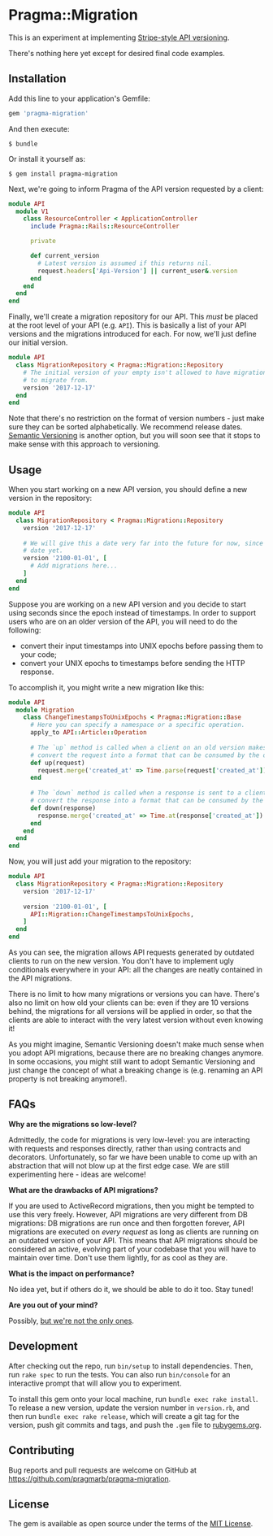# Pragma::Migration

This is an experiment at implementing [Stripe-style API versioning](https://stripe.com/blog/api-versioning).

There's nothing here yet except for desired final code examples.

## Installation

Add this line to your application's Gemfile:

```ruby
gem 'pragma-migration'
```

And then execute:

    $ bundle

Or install it yourself as:

    $ gem install pragma-migration

Next, we're going to inform Pragma of the API version requested by a client:

```ruby
module API
  module V1
    class ResourceController < ApplicationController
      include Pragma::Rails::ResourceController

      private

      def current_version
        # Latest version is assumed if this returns nil.
        request.headers['Api-Version'] || current_user&.version
      end
    end
  end
end
```

Finally, we'll create a migration repository for our API. This _must_ be placed at the root level
of your API (e.g. `API`). This is basically a list of your API versions and the migrations 
introduced for each. For now, we'll just define our initial version.

```ruby
module API
  class MigrationRepository < Pragma::Migration::Repository
    # The initial version of your empty isn't allowed to have migrations, because there is nothing
    # to migrate from.
    version '2017-12-17'
  end
end
```

Note that there's no restriction on the format of version numbers - just make sure they can be 
sorted alphabetically. We recommend release dates. [Semantic Versioning](https://semver.org/) is 
another option, but you will soon see that it stops to make sense with this approach to versioning. 

## Usage

When you start working on a new API version, you should define a new version in the repository:

```ruby
module API
  class MigrationRepository < Pragma::Migration::Repository
    version '2017-12-17'
    
    # We will give this a date very far into the future for now, since we don't know the release
    # date yet. 
    version '2100-01-01', [
      # Add migrations here...
    ]
  end
end
```

Suppose you are working on a new API version and you decide to start using seconds since the epoch 
instead of timestamps. In order to support users who are on an older version of the API, you will
need to do the following:

- convert their input timestamps into UNIX epochs before passing them to your code;
- convert your UNIX epochs to timestamps before sending the HTTP response.

To accomplish it, you might write a new migration like this:

```ruby
module API
  module Migration
    class ChangeTimestampsToUnixEpochs < Pragma::Migration::Base
      # Here you can specify a namespace or a specific operation.
      apply_to API::Article::Operation
      
      # The `up` method is called when a client on an old version makes a request, and should
      # convert the request into a format that can be consumed by the operation.
      def up(request)
        request.merge('created_at' => Time.parse(request['created_at']).to_i)
      end
      
      # The `down` method is called when a response is sent to a client on an old version, and
      # convert the response into a format that can be consumed by the client.
      def down(response)
        response.merge('created_at' => Time.at(response['created_at']).iso8601)
      end
    end
  end
end
```

Now, you will just add your migration to the repository:

```ruby
module API
  class MigrationRepository < Pragma::Migration::Repository
    version '2017-12-17'
    
    version '2100-01-01', [
      API::Migration::ChangeTimestampsToUnixEpochs,
    ]
  end
end
```

As you can see, the migration allows API requests generated by outdated clients to run on the new
version. You don't have to implement ugly conditionals everywhere in your API: all the changes are
neatly contained in the API migrations.

There is no limit to how many migrations or versions you can have. There's also no limit on how old 
your clients can be: even if they are 10 versions behind, the migrations for all versions will be 
applied in order, so that the clients are able to interact with the very latest version without even 
knowing it!

As you might imagine, Semantic Versioning doesn't make much sense when you adopt API migrations,
because there are no breaking changes anymore. In some occasions, you might still want to adopt
Semantic Versioning and just change the concept of what a breaking change is (e.g. renaming an
API property is not breaking anymore!).

## FAQs

**Why are the migrations so low-level?**

Admittedly, the code for migrations is very low-level: you are interacting with requests and 
responses directly, rather than using contracts and decorators. Unfortunately, so far we have been 
unable to come up with an abstraction that will not blow up at the first edge case. We are still 
experimenting here - ideas are welcome! 

**What are the drawbacks of API migrations?**

If you are used to ActiveRecord migrations, then you might be tempted to use this very freely.
However, API migrations are very different from DB migrations: DB migrations are run once and then
forgotten forever, API migrations are executed on _every request_ as long as clients are running on
an outdated version of your API. This means that API migrations should be considered an active,
evolving part of your codebase that you will have to maintain over time. Don't use them lightly, for
as cool as they are.

**What is the impact on performance?**

No idea yet, but if others do it, we should be able to do it too. Stay tuned!

**Are you out of your mind?**

Possibly, [but we're not the only ones](https://stripe.com/blog/api-versioning).

## Development

After checking out the repo, run `bin/setup` to install dependencies. Then, run `rake spec` to run 
the tests. You can also run `bin/console` for an interactive prompt that will allow you to 
experiment.

To install this gem onto your local machine, run `bundle exec rake install`. To release a new 
version, update the version number in `version.rb`, and then run `bundle exec rake release`, which 
will create a git tag for the version, push git commits and tags, and push the `.gem` file to 
[rubygems.org](https://rubygems.org).

## Contributing

Bug reports and pull requests are welcome on GitHub at https://github.com/pragmarb/pragma-migration.

## License

The gem is available as open source under the terms of the [MIT License](http://opensource.org/licenses/MIT).
